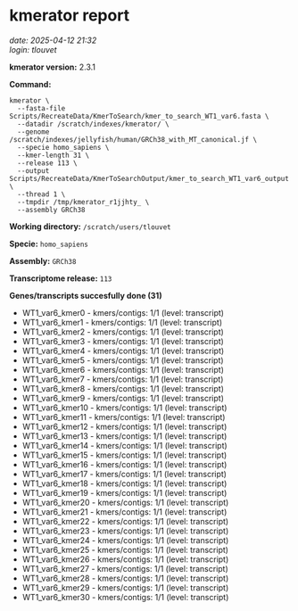 # kmerator report
*date: 2025-04-12 21:32*  
*login: tlouvet*

**kmerator version:** 2.3.1

**Command:**

```
kmerator \
  --fasta-file Scripts/RecreateData/KmerToSearch/kmer_to_search_WT1_var6.fasta \
  --datadir /scratch/indexes/kmerator/ \
  --genome /scratch/indexes/jellyfish/human/GRCh38_with_MT_canonical.jf \
  --specie homo_sapiens \
  --kmer-length 31 \
  --release 113 \
  --output Scripts/RecreateData/KmerToSearchOutput/kmer_to_search_WT1_var6_output \
  --thread 1 \
  --tmpdir /tmp/kmerator_r1jjhty_ \
  --assembly GRCh38
```

**Working directory:** `/scratch/users/tlouvet`

**Specie:** `homo_sapiens`

**Assembly:** `GRCh38`

**Transcriptome release:** `113`

**Genes/transcripts succesfully done (31)**

- WT1_var6_kmer0 - kmers/contigs: 1/1 (level: transcript)
- WT1_var6_kmer1 - kmers/contigs: 1/1 (level: transcript)
- WT1_var6_kmer2 - kmers/contigs: 1/1 (level: transcript)
- WT1_var6_kmer3 - kmers/contigs: 1/1 (level: transcript)
- WT1_var6_kmer4 - kmers/contigs: 1/1 (level: transcript)
- WT1_var6_kmer5 - kmers/contigs: 1/1 (level: transcript)
- WT1_var6_kmer6 - kmers/contigs: 1/1 (level: transcript)
- WT1_var6_kmer7 - kmers/contigs: 1/1 (level: transcript)
- WT1_var6_kmer8 - kmers/contigs: 1/1 (level: transcript)
- WT1_var6_kmer9 - kmers/contigs: 1/1 (level: transcript)
- WT1_var6_kmer10 - kmers/contigs: 1/1 (level: transcript)
- WT1_var6_kmer11 - kmers/contigs: 1/1 (level: transcript)
- WT1_var6_kmer12 - kmers/contigs: 1/1 (level: transcript)
- WT1_var6_kmer13 - kmers/contigs: 1/1 (level: transcript)
- WT1_var6_kmer14 - kmers/contigs: 1/1 (level: transcript)
- WT1_var6_kmer15 - kmers/contigs: 1/1 (level: transcript)
- WT1_var6_kmer16 - kmers/contigs: 1/1 (level: transcript)
- WT1_var6_kmer17 - kmers/contigs: 1/1 (level: transcript)
- WT1_var6_kmer18 - kmers/contigs: 1/1 (level: transcript)
- WT1_var6_kmer19 - kmers/contigs: 1/1 (level: transcript)
- WT1_var6_kmer20 - kmers/contigs: 1/1 (level: transcript)
- WT1_var6_kmer21 - kmers/contigs: 1/1 (level: transcript)
- WT1_var6_kmer22 - kmers/contigs: 1/1 (level: transcript)
- WT1_var6_kmer23 - kmers/contigs: 1/1 (level: transcript)
- WT1_var6_kmer24 - kmers/contigs: 1/1 (level: transcript)
- WT1_var6_kmer25 - kmers/contigs: 1/1 (level: transcript)
- WT1_var6_kmer26 - kmers/contigs: 1/1 (level: transcript)
- WT1_var6_kmer27 - kmers/contigs: 1/1 (level: transcript)
- WT1_var6_kmer28 - kmers/contigs: 1/1 (level: transcript)
- WT1_var6_kmer29 - kmers/contigs: 1/1 (level: transcript)
- WT1_var6_kmer30 - kmers/contigs: 1/1 (level: transcript)
